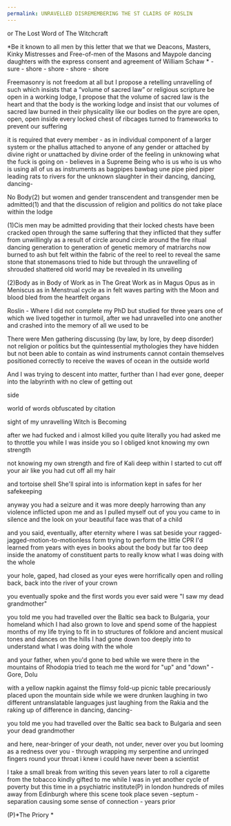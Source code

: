 ```yaml
---
permalink: UNRAVELLED DISREMEMBERING THE ST CLAIRS OF ROSLIN
---
```

or
The Lost Word of The Witchcraft

*Be it known to all men by this letter that we that we Deacons, Masters, Kinky Mistresses and Free-of-men of the Masons and Maypole dancing daughters with the express consent and agreement of William Schaw   * - sure - shore - shore - shore - shore 


Freemasonry is not freedom at all but I propose a retelling unravelling of such which insists that a “volume of sacred law” or religious scripture be open in a working lodge, 
I propose that the volume of sacred law is the heart and that the body is the working lodge and insist that our volumes of sacred law burned in their physicality like our bodies on the pyre are open, open, open inside every locked chest of ribcages turned to frameworks to prevent our suffering

it is required that every member - as in individual component of a larger system or the phallus attached to anyone of any gender or attached by divine right or unattached by divine order of the feeling in unknowing what the fuck is going on - believes in a Supreme Being who is us who is us who is using all of us as instruments as bagpipes bawbag une pipe pied piper leading rats to rivers for the unknown slaughter in their dancing, dancing, dancing-

No Body(2) but women and gender transcendent and transgender men be admitted(1) and that the discussion of religion and politics do not take place within the lodge


(1)Cis men may be admitted providing that their locked chests have been cracked open through the same suffering that they inflicted that they suffer from unwillingly as a result of circle around circle around the fire ritual dancing generation to generation of genetic memory of matriarchs now burned to ash but felt within the fabric of the reel to reel to reveal the same stone that stonemasons tried to hide but through the unravelling of shrouded shattered old world may be revealed in its unveiling 

(2)Body as in Body of Work as in The Great Work as in Magus Opus as in Meniscus as in Menstrual cycle as in felt waves parting with the Moon and blood bled from the heartfelt organs

Roslin -
Where I did not complete my PhD but studied for three years one of which we lived together in turmoil, after we had unravelled into one another and crashed into the memory of all we used to be 

There were Men gathering discussing (by law, by lore, by deep disorder) not religion or politics but the quintessential mythologies they have hidden but not been able to contain as wind instruments cannot contain themselves positioned correctly to receive the waves of ocean in the outside world 

And I was trying to descent into matter, further than I had ever gone, deeper into the labyrinth with no clew of getting out 

side 

world of words obfuscated by citation 


sight of my unravelling 
Witch is 
Becoming 



after we had fucked and i almost killed you 
quite literally 
you had asked me to throttle you while I was inside you 
so I obliged knot knowing my own strength 

not knowing my own strength and fire of Kali deep within I started to cut off your air like you had cut off all my hair 


and tortoise shell She'll spiral into is information kept in safes for her safekeeping 

anyway you had a seizure and it was more deeply harrowing than any violence inflicted upon me and as I pulled myself out of you you came to in silence and the look on your beautiful face was that of a child 

and you said, eventually, after eternity where I was sat beside your ragged-jagged-motion-to-motionless form trying to perform the little CPR I'd learned from years with eyes in books about the body but far too deep inside the anatomy of constituent parts to really know what I was doing with the whole

your hole, gaped, had closed as your eyes were horrifically open and rolling back, back into the river of your crown 

you eventually spoke and the first words you ever said were "I saw my dead grandmother"


you told me you had travelled over the Baltic sea back to Bulgaria, your homeland which I had also grown to love and spend some of the happiest months of my life trying to fit in to structures of folklore and ancient musical tones and dances on the hills I had gone down too deeply into to understand what I was doing with the whole 

and your father, when you'd gone to bed while we were there in the mountains of Rhodopia tried to teach me the word for "up" and "down" - Gore, Dolu 

with a yellow napkin against the flimsy fold-up picnic table precariously placed upon the mountain side while we were drunken laughing in two different untranslatable languages just laughing from the Rakia and the raking up of difference in dancing, dancing-

you told me you had travelled over the Baltic sea back to Bulgaria and seen your dead grandmother 

and here, 
near-bringer of your death, not under, never over you but looming as a redness over you - 
through wrapping my serpentine and unringed fingers round your throat
i knew i could have never been a scientist 



I take a small break from writing this  seven years later to roll a cigarette from the tobacco kindly gifted to me while I was in yet another cycle of poverty but this time in a psychiatric institute(P) in london hundreds of miles away from Edinburgh where this scene took place seven -septum - separation causing some sense of connection - years prior 

(P)*The Priory *